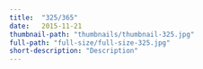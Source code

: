 ```yaml
---
title:  "325/365"
date:   2015-11-21
thumbnail-path: "thumbnails/thumbnail-325.jpg"
full-path: "full-size/full-size-325.jpg"
short-description: "Description"
---
```

